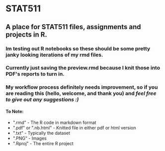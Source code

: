 # STAT511
## A place for STAT511 files, assignments and projects in R.

### Im testing out R notebooks so these should be some pretty janky looking iterations of my rmd files. 

### Currently just saving the preview.rmd because I knit those into PDF's reports to turn in.

### My workflow process definitely needs improvement, so if you are reading this (hello, welcome, and thank you) and _feel free to give out any suggestions :)_

#### To Note:
  - ".rmd" - The R code in markdown format
  - ".pdf" or ".nb.html" - Knitted file in either pdf or html version
  - ".txt" - Typically the dataset
  - ".PNG" - Images
  - ".Rproj" - The entire R project
 
